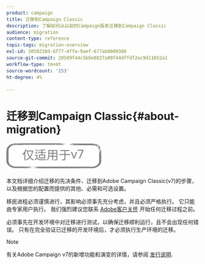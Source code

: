 ```yaml
---
product: campaign
title: 迁移到Campaign Classic
description: 了解如何从以前的Campaign版本迁移到Campaign Classic
audience: migration
content-type: reference
topic-tags: migration-overview
exl-id: 3050238d-6f77-4ffa-9aef-677ab8009388
source-git-commit: 20509f44c5b8e0827a09f44dffdf2ec9d11652a1
workflow-type: tm+mt
source-wordcount: '153'
ht-degree: 4%

---
```


# 迁移到Campaign Classic{#about-migration}

![](../../assets/v7-only.svg)

本文档详细介绍迁移的先决条件、迁移到Adobe Campaign Classic(v7)的步骤，以及根据您的配置而提供的其他、必需和可选设置。

移民进程必须谨慎进行，其影响必须事先充分考虑，并且必须严格执行。 它只能由专家用户执行。 我们强烈建议您联系 [Adobe客户关怀](https://helpx.adobe.com/cn/enterprise/admin-guide.html/enterprise/using/support-for-experience-cloud.ug.html) 开始任何迁移过程之前。

必须事先在开发环境中对迁移进行测试，以确保迁移顺利运行，且不会出现任何错误。 只有在完全验证已迁移的开发环境后，才必须执行生产环境的迁移。

>[!NOTE]
>
>有关Adobe Campaign v7的新增功能和演变的详情，请参阅 [发行说明](../../rn/using/latest-release.md).
